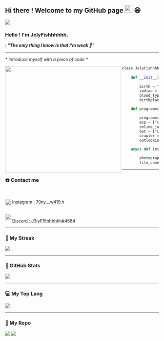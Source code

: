 ## Hi there ! Welcome to my GitHub page <img src="https://media.giphy.com/media/hvRJCLFzcasrR4ia7z/giphy.gif" width="25px"> :smile:

<img src = "https://visitor-badge.laobi.icu/badge?page_id=JelyFishhhhhh&left_text=Visitors&left_color=5513356&right_color=3465299" />

### Hello ! I'm JelyFishhhhhh.

: ***"The only thing I know is that I'm weak 🤕"***

---

*\* Introduce myself with a piece of code \**

<img src = "https://media.giphy.com/media/v1.Y2lkPTc5MGI3NjExNzdmZGQwYWM5NjgyMTNjZGZiZTZlYjM1ZDI3MzQ2NThjOTU2OWQyMCZjdD1z/qt0w3WYd3iqcaDP8b4/giphy.gif" style = "width:380px;height:350px;" align = "left">

```python
class JelyFishhhhhh:
    
    def __init__(self):
        
        birth = "19th Apr 2005"
        zodiac = "Aries ♈"
        blood_type = "A"
        birthplace = "Chiayi, Taiwan 🇹🇼"

    def programming_life(self):

        programming_lang = ["Python", "C++"]
        exp = ["Competitive-Programming", "Dev"]
        online_judge = ["ZeroJudge", "CodeForces"]
        bot = ["Line", "Discord"]
        crawler = ["CWB-crawler", "Instagram-crawler"]
        outlooking = ["Information security", "Dev"]

    async def interest(self):

        photography = ["NIKON D7100", "iPhone 14 Plus"]
        film_camera = ["NIKON FE2", "OLYMPUS μ II"]

```
---

### ☎️ Contact me

<br>

<div id="Contact">
    <a href="https://www.instagram.com/70ny._.w419.h/">
        <img src="https://leadsbridge.com/wp-content/themes/leadsbridge/img/integration-lg-logos/logo681.png" alt="instagram" style="width:20px;"  align="left"/>
        <p>
            Instagram : 70ny._.w419.h
        </p>
    </a>
    <br>
    <a href="https://discordapp.com/users/455256442761379850">
        <img src="https://www.zicklincenter.org/wp-content/uploads/2022/06/Discord_icon.svg_.png" alt = "Discord" style="width:20px;" align = "left" />
        <p>
            Discord : J3lyF15hhhhhh#4564
        </p>
    </a>
</div>

---
### 📓 My Streak
<img src="https://streak-stats.demolab.com?user=JelyFishhhhhh&theme=github-green-purple&hide_border=true&border_radius=4.6&date_format=j%20M%5B%20Y%5D" />

---
### 🗽 GitHub Stats

<img src="https://github-readme-stats.vercel.app/api?username=JelyFishhhhhh&theme=ocean_dark&hide_border=true&count_private=true&show_icons=true" />

---
### 💻 My Top Lang
<img src="https://github-readme-stats.vercel.app/api/top-langs/?username=JelyFishhhhhh&layout=compact&count_private=true&theme=ocean_dark&hide_border=true&hide=html" />

---
### 🧠 My Repo
<a href="https://github.com/spy-Ders/Weather-Crawler">
    <img align="left" src="https://github-readme-stats.vercel.app/api/pin/?username=spy-Ders&repo=Weather-Crawler&hide_border=true&theme=ocean_dark" />
</a>

<a href="https://github.com/spy-Ders/Instagram-Crawler">
    <img align="center" src="https://github-readme-stats.vercel.app/api/pin/?username=spy-Ders&repo=Instagram-Crawler&hide_border=true&theme=ocean_dark" />
</a>